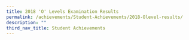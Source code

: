 ```yaml
---
title: 2018 'O' Levels Examination Results
permalink: /achievements/Student-Achievements/2018-Olevel-results/
description: ""
third_nav_title: Student Achievements
---
```

